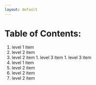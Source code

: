 ```yaml
---
layout: default
---
```



# Table of Contents:

1. level 1 item
  1. level 2 item
  1. level 2 item
    1. level 3 item
    1. level 3 item
1. level 1 item
  1. level 2 item
  1. level 2 item
  1. level 2 item